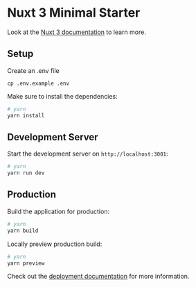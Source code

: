 # Nuxt 3 Minimal Starter

Look at the [Nuxt 3 documentation](https://nuxt.com/docs/getting-started/introduction) to learn more.

## Setup

Create an .env file

```
cp .env.example .env
```

Make sure to install the dependencies:

```bash
# yarn
yarn install
```

## Development Server

Start the development server on `http://localhost:3001`:

```bash
# yarn
yarn run dev

```

## Production

Build the application for production:

```bash
# yarn
yarn build
```

Locally preview production build:

```bash
# yarn
yarn preview
```

Check out the [deployment documentation](https://nuxt.com/docs/getting-started/deployment) for more information.
